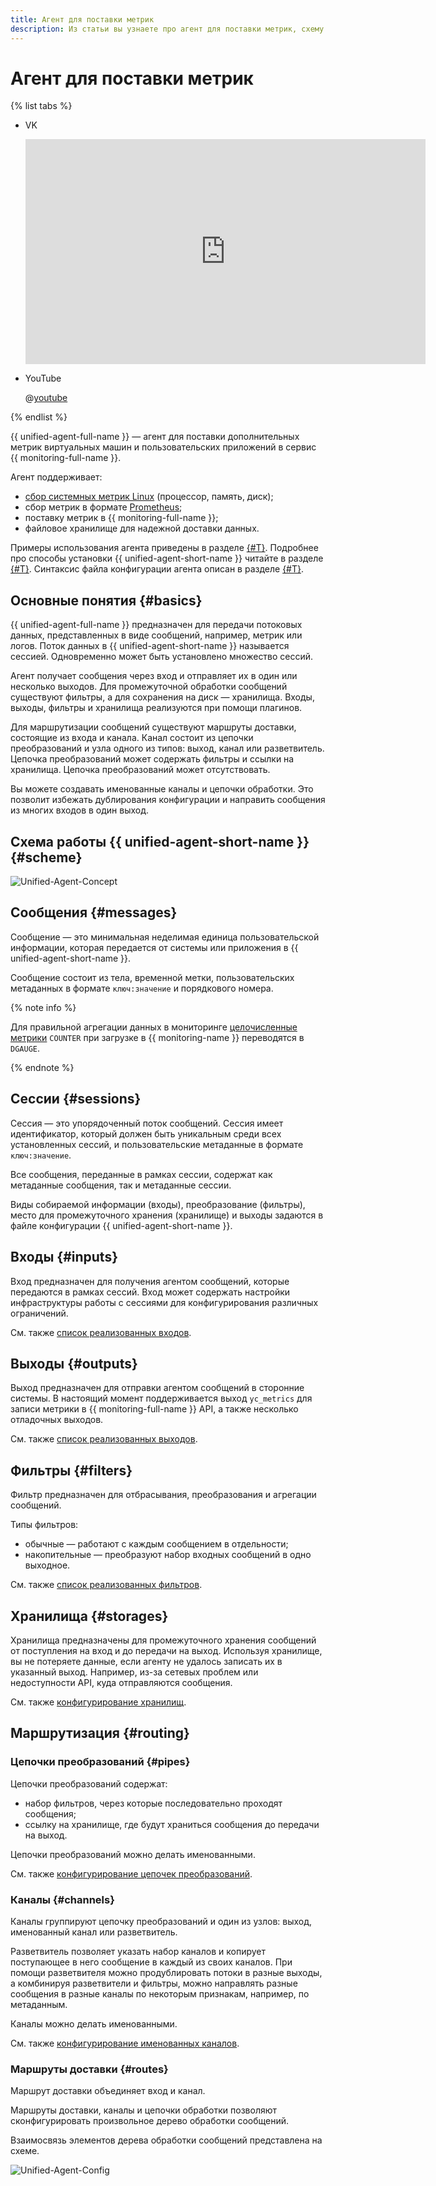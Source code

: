 ```yaml
---
title: Агент для поставки метрик
description: Из статьи вы узнаете про агент для поставки метрик, схему работы агента, а также что такое сообщения, сессии, входы, выходы, фильтры, хранилища и маршрутизация.
---
```


# Агент для поставки метрик


{% list tabs %}

- VK

  <iframe src="https://vk.com/video_ext.php?oid=-200452713&id=456239453&hash=1cd0d8eb71fb0296" width="640" height="360" frameborder="0" allowfullscreen="1" allow="autoplay; encrypted-media; fullscreen; picture-in-picture"></iframe>

- YouTube

  @[youtube](https://youtu.be/EY6c_6YYF10)

{% endlist %}



{{ unified-agent-full-name }} — агент для поставки дополнительных метрик виртуальных машин и пользовательских приложений в сервис {{ monitoring-full-name }}.

Агент поддерживает:

- [сбор системных метрик Linux](../../../operations/unified-agent/linux_metrics.md) (процессор, память, диск);
- сбор метрик в формате [Prometheus](https://prometheus.io);
- поставку метрик в {{ monitoring-full-name }};
- файловое хранилище для надежной доставки данных.

Примеры использования агента приведены в разделе [{#T}](../../../operations/index.md#working-with-metrics). Подробнее про способы установки {{ unified-agent-short-name }} читайте в разделе [{#T}](./installation.md). Синтаксис файла конфигурации агента описан в разделе [{#T}](./configuration.md).

## Основные понятия {#basics}

{{ unified-agent-full-name }} предназначен для передачи потоковых данных, представленных в виде сообщений, например, метрик или логов. Поток данных в {{ unified-agent-short-name }} называется сессией. Одновременно может быть установлено множество сессий.

Агент получает сообщения через вход и отправляет их в один или несколько выходов. Для промежуточной обработки сообщений существуют фильтры, а для сохранения на диск — хранилища. Входы, выходы, фильтры и хранилища реализуются при помощи плагинов.

Для маршрутизации сообщений существуют маршруты доставки, состоящие из входа и канала. Канал состоит из цепочки преобразований и узла одного из типов: выход, канал или разветвитель. Цепочка преобразований может содержать фильтры и ссылки на хранилища. Цепочка преобразований может отсутствовать.

Вы можете создавать именованные каналы и цепочки обработки. Это позволит избежать дублирования конфигурации и направить сообщения из многих входов в один выход.

## Схема работы {{ unified-agent-short-name }} {#scheme}

![Unified-Agent-Concept](../../../../_assets/monitoring/concepts/unified-agent-concept.svg)

## Сообщения {#messages}

Сообщение — это минимальная неделимая единица пользовательской информации, которая передается от системы или приложения в {{ unified-agent-short-name }}.

Сообщение состоит из тела, временной метки, пользовательских метаданных в формате `ключ:значение` и порядкового номера.

{% note info %}

Для правильной агрегации данных в мониторинге [целочисленные метрики](../../../concepts/data-model.md#metric-types) `COUNTER` при загрузке в {{ monitoring-name }} переводятся в `DGAUGE`.

{% endnote %}

## Сессии {#sessions}

Сессия — это упорядоченный поток сообщений. Сессия имеет идентификатор, который должен быть уникальным среди всех установленных сессий, и пользовательские метаданные в формате `ключ:значение`.

Все сообщения, переданные в рамках сессии, содержат как метаданные сообщения, так и метаданные сессии.

Виды собираемой информации (входы), преобразование (фильтры), место для промежуточного хранения (хранилище) и выходы задаются в файле конфигурации {{ unified-agent-short-name }}. 

## Входы {#inputs}
Вход предназначен для получения агентом сообщений, которые передаются в рамках сессий. Вход может содержать настройки инфраструктуры работы с сессиями для конфигурирования различных ограничений.

См. также [список реализованных входов](inputs.md).

## Выходы {#outputs}

Выход предназначен для отправки агентом сообщений в сторонние системы. В настоящий момент поддерживается выход `yc_metrics` для записи метрики в {{ monitoring-full-name }} API, а также несколько отладочных выходов.

См. также [список реализованных выходов](outputs.md).

## Фильтры {#filters}

Фильтр предназначен для отбрасывания, преобразования и агрегации сообщений.

Типы фильтров:

- обычные — работают с каждым сообщением в отдельности;
- накопительные — преобразуют набор входных сообщений в одно выходное.

См. также [список реализованных фильтров](filters.md).

## Хранилища {#storages}
Хранилища предназначены для промежуточного хранения сообщений от поступления на вход и до передачи на выход.
Используя хранилище, вы не потеряете данные, если агенту не удалось записать их в указанный выход. Например, из-за сетевых проблем или недоступности API, куда отправляются сообщения.

См. также [конфигурирование хранилищ](storage.md).

## Маршрутизация {#routing}

### Цепочки преобразований {#pipes}
Цепочки преобразований содержат:
* набор фильтров, через которые последовательно проходят сообщения;
* ссылку на хранилище, где будут храниться сообщения до передачи на выход.

Цепочки преобразований можно делать именованными.

См. также [конфигурирование цепочек преобразований](routing.md#pipes).

### Каналы {#channels}

Каналы группируют цепочку преобразований и один из узлов: выход, именованный канал или разветвитель.

Разветвитель позволяет указать набор каналов и копирует поступающее в него сообщение в каждый из своих каналов. При помощи разветвителя можно продублировать потоки в разные выходы, а комбинируя разветвители и фильтры, можно направлять разные сообщения в разные каналы по некоторым признакам, например, по метаданным.

Каналы можно делать именованными.

См. также [конфигурирование именованных каналов](routing.md#channels).

### Маршруты доставки {#routes}

Маршрут доставки объединяет вход и канал.

Маршруты доставки, каналы и цепочки обработки позволяют сконфигурировать произвольное дерево обработки сообщений.

Взаимосвязь элементов дерева обработки сообщений представлена на схеме.

![Unified-Agent-Config](../../../../_assets/monitoring/concepts/unified-agent-config.svg)
